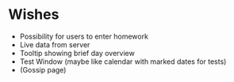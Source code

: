 # Wishes
- Possibility for users to enter homework
- Live data from server
- Tooltip showing brief day overview
- Test Window (maybe like calendar with marked dates for tests)
- (Gossip page)
